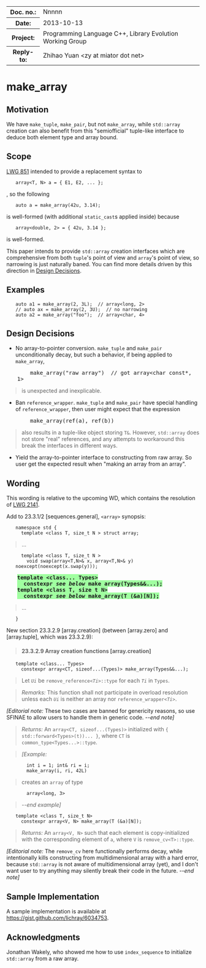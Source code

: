 <!-- maruku -o make_array.html make_array.md -->

<style type="text/css">
pre code { display: block; margin-left: 2em; }
div { display: block; margin-left: 2em; }
ins { text-decoration: none; font-weight: bold; background-color: #A0FFA0 }
del { text-decoration: line-through; background-color: #FFA0A0 }
</style>

<table><tbody>
<tr><th>Doc. no.:</th>	<td>Nnnnn</td></tr>
<tr><th>Date:</th>	<td>2013-10-13</td></tr>
<tr><th>Project:</th>	<td>Programming Language C++, Library Evolution Working Group</td></tr>
<tr><th>Reply-to:</th>	<td>Zhihao Yuan &lt;zy at miator dot net&gt;</td></tr>
</tbody></table>

# make_array

## Motivation

We have `make_tuple`, `make_pair`, but not `make_array`, while `std::array`
creation can also benefit from this "semiofficial" tuple-like interface to
deduce both element type and array bound.

## Scope

[LWG 851](http://cplusplus.github.io/LWG/lwg-closed.html#851) intended
to provide a replacement syntax to

    array<T, N> a = { E1, E2, ... };

, so the following

    auto a = make_array(42u, 3.14);

is well-formed (with additional `static_cast`s applied inside) because

    array<double, 2> = { 42u, 3.14 };

is well-formed.

This paper intends to provide `std::array` creation interfaces which are
comprehensive from both `tuple`'s point of view and `array`'s point of
view, so narrowing is just naturally baned.  You can find more details
driven by this direction in [Design Decisions](#design_decisions).

## Examples

    auto a1 = make_array(2, 3L);  // array<long, 2>
    // auto ax = make_array(2, 3U);  // no narrowing
    auto a2 = make_array("foo");  // array<char, 4>

## Design Decisions

- No array-to-pointer conversion.  `make_tuple` and `make_pair`
  unconditionally decay, but such a behavior, if being applied to `make_array`,

<div><tt>&nbsp;&nbsp;&nbsp;&nbsp;make_array("raw array")&nbsp;
// got array&lt;char const&#42;, 1&gt;</tt></div>

> is unexpected and inexplicable.

- Ban `reference_wrapper`.  `make_tuple` and `make_pair` have special handling
  of `reference_wrapper`, then user might expect that the expression

<div><tt>&nbsp;&nbsp;&nbsp;&nbsp;make_array(ref(a), ref(b))</tt></div>

> also results in a tuple-like object storing `T&`.  However, `std::array`
> does not store "real" references, and any attempts to workaround this
> break the interfaces in different ways.

- Yield the array-to-pointer interface to constructing from raw array.  So
  user get the expected result when "making an array from an array".

## Wording

This wording is relative to the upcoming WD, which contains
the resolution of
[LWG 2141](http://cplusplus.github.io/LWG/lwg-defects.html#2141).

Add to 23.3.1/2 &#91;sequences.general&#93;, `<array>` synopsis:

    namespace std {
      template <class T, size_t N > struct array;
> ...

      template <class T, size_t N >
        void swap(array<T,N>& x, array<T,N>& y) noexcept(noexcept(x.swap(y)));
<div><ins>
<tt>template &lt;class... Types&gt;</tt></br>
<tt>&nbsp;&nbsp;constexpr <i>see below</i> make_array(Types&amp;&amp;...);</tt></br>
<tt>template &lt;class T, size_t N&gt;</tt></br>
<tt>&nbsp;&nbsp;constexpr <i>see below</i> make_array(T (&amp;a)&#91;N&#93;);</tt></br>
</ins></div>

> ...

    }

New section 23.3.2.9 &#91;array.creation&#93; (between &#91;array.zero&#93;
and &#91;array.tuple&#93;, which was 23.3.2.9):

> #### 23.3.2.9 Array creation functions &#91;array.creation&#93;

    template <class... Types>
      constexpr array<CT, sizeof...(Types)> make_array(Types&&...);

> Let _`Ui`_ be `remove_reference<`_`Ti`_`>::type` for each _`Ti`_ in `Types`.

> *Remarks:* This function shall not participate in overload resolution
> unless each _`Ui`_ is neither an array nor `reference_wrapper<`_`Ti`_`>`.

*\[Editorial note:* These two cases are banned for genericity reasons, so
use SFINAE to allow users to handle them in generic code.  *--end note\]*

> *Returns:* An `array<CT, sizeof...(Types)>` initialized with
> `{ std::forward<Types>(t))... }`,
> where `CT` is `common_type<Types...>::type`.

> *\[Example:*

        int i = 1; int& ri = i;
        make_array(i, ri, 42L)

>  creates an `array` of type

        array<long, 3>

> *--end example\]*

    template <class T, size_t N>
      constexpr array<V, N> make_array(T (&a)[N]);

> *Returns:* An `array<V, N>` such that each element is copy-initialized
> with the corresponding element of `a`, where `V` is `remove_cv<T>::type`.

*\[Editorial note:* The `remove_cv` here functionally performs decay, while
 intentionally kills constructing from multidimensional array with a hard
error, because `std::array` is not aware of multidimensional array (yet), and
I don't want user to try anything may silently break their code in the future.
*--end note\]*

## Sample Implementation

A sample implementation is available at
<https://gist.github.com/lichray/6034753>.

## Acknowledgments

Jonathan Wakely, who showed me how to use `index_sequence` to initialize
`std::array` from a raw array.
